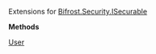Extensions for [Bifrost.Security.ISecurable](Bifrost.Security.ISecurable)

**Methods**

[User](Bifrost.Security.SecurableExtensions.User)
